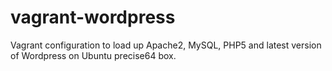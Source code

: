 vagrant-wordpress
=================

Vagrant configuration to load up Apache2, MySQL, PHP5 and latest version of Wordpress on Ubuntu precise64 box.
